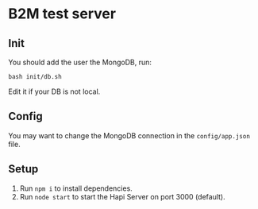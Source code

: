 B2M test server
=====================

## Init
You should add the user the MongoDB, run:
```
bash init/db.sh
```
Edit it if your DB is not local.

## Config
You may want to change the MongoDB connection in the `config/app.json` file.

## Setup
1. Run `npm i` to install dependencies.
1. Run `node start` to start the Hapi Server on port 3000 (default).
